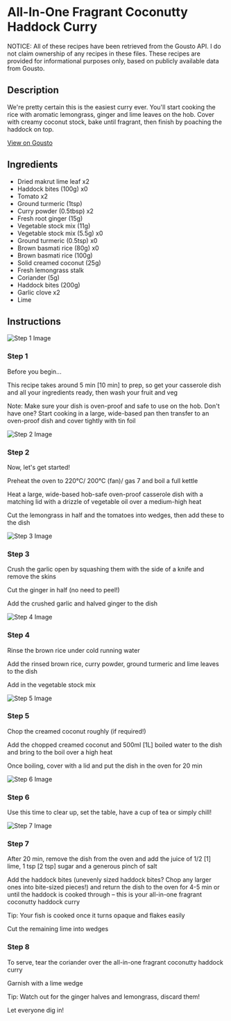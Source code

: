 # All-In-One Fragrant Coconutty Haddock Curry

NOTICE: All of these recipes have been retrieved from the Gousto API. I do not claim ownership of any recipes in these files. These recipes are provided for informational purposes only, based on publicly available data from Gousto.

## Description

We're pretty certain this is the easiest curry ever. You'll start cooking the rice with aromatic lemongrass, ginger and lime leaves on the hob. Cover with creamy coconut stock, bake until fragrant, then finish by poaching the haddock on top. 

[View on Gousto](https://www.gousto.co.uk/recipes/cookbook/all-in-one-fragrant-coconutty-haddock-curry)

## Ingredients

- Dried makrut lime leaf x2
- Haddock bites (100g) x0
- Tomato x2
- Ground turmeric (1tsp)
- Curry powder (0.5tbsp) x2
- Fresh root ginger (15g)
- Vegetable stock mix (11g)
- Vegetable stock mix (5.5g) x0
- Ground turmeric (0.5tsp) x0
- Brown basmati rice (80g) x0
- Brown basmati rice (100g)
- Solid creamed coconut (25g)
- Fresh lemongrass stalk
- Coriander (5g)
- Haddock bites (200g)
- Garlic clove x2
- Lime

## Instructions

![Step 1 Image](https://production-media.gousto.co.uk/cms/recipe-step-image/Admin-10mm-Step-1-1616087897203-x200.jpg)

### Step 1

Before you begin...

This recipe takes around 5 min <span class="text-danger">[10 min] </span>to prep, so get your casserole dish and all your ingredients ready, then wash your fruit and veg

Note: Make sure your dish is oven-proof and safe to use on the hob. Don't have one? Start cooking in a large, wide-based pan then transfer to an oven-proof dish and cover tightly with tin foil

![Step 2 Image](https://production-media.gousto.co.uk/cms/recipe-step-image/step-2-1597676307653-x200.jpg)

### Step 2

Now, let's get started!

Preheat the oven to 220°C/ 200°C (fan)/ gas 7 and boil a full kettle

Heat a large, wide-based hob-safe oven-proof casserole dish with a matching lid with a drizzle of vegetable oil over a medium-high heat

Cut the lemongrass in half and the tomatoes into wedges, then add these to the dish

![Step 3 Image](https://production-media.gousto.co.uk/cms/recipe-step-image/step-3-1597676311078-x200.jpg)

### Step 3

Crush the garlic open by squashing them with the side of a knife and remove the skins

Cut the ginger in half (no need to peel!)

Add the crushed garlic and halved ginger to the dish

![Step 4 Image](https://production-media.gousto.co.uk/cms/recipe-step-image/step-4-1597676314673-x200.jpg)

### Step 4

Rinse the brown rice under cold running water

Add the rinsed brown rice, curry powder, ground turmeric and lime leaves to the dish

Add in the vegetable stock mix

![Step 5 Image](https://production-media.gousto.co.uk/cms/recipe-step-image/step-5-1597676318019-x200.jpg)

### Step 5

Chop the creamed coconut roughly (if required!)

Add the chopped creamed coconut and 500ml<span class="text-danger"> [1L] </span>boiled water to the dish and bring to the boil over a high heat

Once boiling, cover with a lid and put the dish in the oven for 20 min

![Step 6 Image](https://production-media.gousto.co.uk/cms/recipe-step-image/Cup-of-tea-1651582507333-x200.jpg)

### Step 6

Use this time to clear up, set the table, have a cup of tea or simply chill!

![Step 7 Image](https://production-media.gousto.co.uk/cms/recipe-step-image/step-7-1604418786935-x200.jpg)

### Step 7

After 20 min, remove the dish from the oven and add the juice of 1/2 <span class="text-danger">[1]</span> lime, 1 tsp<span class="text-danger"> [2 tsp] </span>sugar and a generous pinch of salt

Add the haddock bites (unevenly sized haddock bites? Chop any larger ones into bite-sized pieces!) and return the dish to the oven for 4-5 min or until the haddock is cooked through – this is your all-in-one fragrant coconutty haddock curry

Tip: Your fish is cooked once it turns opaque and flakes easily

Cut the remaining lime into wedges

### Step 8

To serve, tear the coriander over the all-in-one fragrant coconutty haddock curry

Garnish with a lime wedge

Tip: Watch out for the ginger halves and lemongrass, discard them!

Let everyone dig in!

